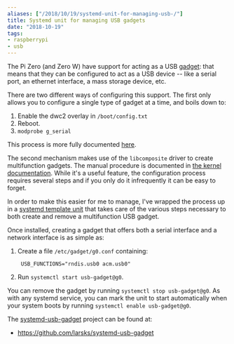 ```yaml
---
aliases: ["/2018/10/19/systemd-unit-for-managing-usb-/"]
title: Systemd unit for managing USB gadgets
date: "2018-10-19"
tags:
- raspberrypi
- usb
---
```


The Pi Zero (and Zero W) have support for acting as a USB [gadget][]:
that means that they can be configured to act as a USB device -- like
a serial port, an ethernet interface, a mass storage device, etc.

[gadget]: http://www.linux-usb.org/gadget/

There are two different ways of configuring this support.  The first
only allows you to configure a single type of gadget at a time, and
boils down to:

1. Enable the dwc2 overlay in `/boot/config.txt`
1. Reboot.
1. `modprobe g_serial`

This process is more fully documented [here][].

[here]: https://learn.adafruit.com/turning-your-raspberry-pi-zero-into-a-usb-gadget/overview

The second mechanism makes use of the `libcomposite` driver to create
multifunction gadgets.  The manual procedure is documented in [the
kernel documentation][]. While it's a useful feature, the
configuration process requires several steps and if you only do it
infrequently it can be easy to forget.

[the kernel documentation]: https://www.kernel.org/doc/Documentation/usb/gadget_configfs.txt

In order to make this easier for me to manage, I've wrapped the
process up in a [systemd template unit][] that takes care of the
various steps necessary to both create and remove a multifunction USB
gadget.

[systemd template unit]: https://fedoramagazine.org/systemd-template-unit-files/

Once installed, creating a gadget that offers both a serial interface
and a network interface is as simple as:

1. Create a file `/etc/gadget/g0.conf` containing:

        USB_FUNCTIONS="rndis.usb0 acm.usb0"

1. Run `systemctl start usb-gadget@g0`.

You can remove the gadget by running `systemctl stop usb-gadget@g0`.
As with any systemd service, you can mark the unit to start
automatically when your system boots by running `systemctl enable
usb-gadget@g0`.

The [systemd-usb-gadget][] project can be found at:

- https://github.com/larsks/systemd-usb-gadget

[systemd-usb-gadget]: https://github.com/larsks/systemd-usb-gadget
